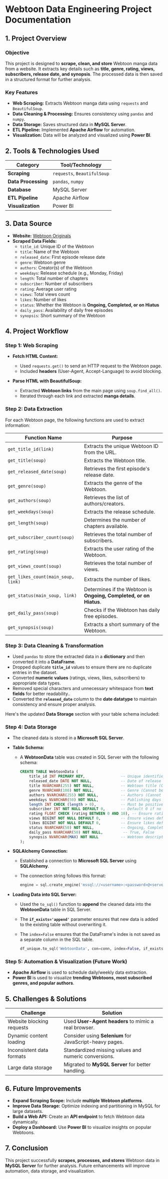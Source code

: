 # **Webtoon Data Engineering Project Documentation**  

## **1. Project Overview**  
### **Objective**  
This project is designed to **scrape, clean, and store** Webtoon manga data from a website. It extracts key details such as **title, genre, rating, views, subscribers, release date, and synopsis**. The processed data is then saved in a structured format for further analysis.  

### **Key Features**  
- **Web Scraping:** Extracts Webtoon manga data using `requests` and `BeautifulSoup`.  
- **Data Cleaning & Processing:** Ensures consistency using `pandas` and `numpy`.  
- **Data Storage:** Saves structured data in **MySQL Server**.  
- **ETL Pipeline:** Implemented **Apache Airflow** for automation.  
- **Visualization:** Data will be analyzed and visualized using **Power BI**.  

## **2. Tools & Technologies Used**  
| **Category**       | **Tool/Technology** |
|--------------------|--------------------|
| **Scraping**      | `requests`, `BeautifulSoup` |
| **Data Processing** | `pandas`, `numpy` |
| **Database**       | MySQL Server |
| **ETL Pipeline**   | Apache Airflow |
| **Visualization**  | Power BI |

## **3. Data Source**  
- **Website:** [Webtoon Originals](https://www.webtoons.com/en/originals)  
- **Scraped Data Fields:**  
  - `title_id`: Unique ID of the Webtoon  
  - `title`: Name of the Webtoon  
  - `released_date`: First episode release date  
  - `genre`: Webtoon genre  
  - `authors`: Creator(s) of the Webtoon  
  - `weekdays`: Release schedule (e.g., Monday, Friday)  
  - `length`: Total number of chapters  
  - `subscriber`: Number of subscribers  
  - `rating`: Average user rating  
  - `views`: Total views count  
  - `likes`: Number of likes  
  - `status`: Whether the Webtoon is **Ongoing, Completed, or on Hiatus**  
  - `daily_pass`: Availability of daily free episodes  
  - `synopsis`: Short summary of the Webtoon  

## **4. Project Workflow**  
### **Step 1: Web Scraping**  
- **Fetch HTML Content:**  
  - Used `requests.get()` to send an HTTP request to the Webtoon page.  
  - Included **headers** (User-Agent, Accept-Language) to avoid blocking.  

- **Parse HTML with BeautifulSoup:**  
  - Extracted **Webtoon links** from the main page using `soup.find_all()`.  
  - Iterated through each link and extracted **manga details**.  

### **Step 2: Data Extraction**  
For each Webtoon page, the following functions are used to extract information:  

| **Function Name** | **Purpose** |
|------------------|------------|
| `get_title_id(link)` | Extracts the unique Webtoon ID from the URL. |
| `get_title(soup)` | Extracts the Webtoon title. |
| `get_released_date(soup)` | Retrieves the first episode's release date. |
| `get_genre(soup)` | Extracts the genre of the Webtoon. |
| `get_authors(soup)` | Retrieves the list of authors/creators. |
| `get_weekdays(soup)` | Extracts the release schedule. |
| `get_length(soup)` | Determines the number of chapters available. |
| `get_subscriber_count(soup)` | Retrieves the total number of subscribers. |
| `get_rating(soup)` | Extracts the user rating of the Webtoon. |
| `get_views_count(soup)` | Retrieves the total number of views. |
| `get_likes_count(main_soup, link)` | Extracts the number of likes. |
| `get_status(main_soup, link)` | Determines if the Webtoon is **Ongoing, Completed, or on Hiatus**. |
| `get_daily_pass(soup)` | Checks if the Webtoon has daily free episodes. |
| `get_synopsis(soup)` | Extracts a short summary of the Webtoon. |


### **Step 3: Data Cleaning & Transformation**  
- Used `pandas` to store the extracted data in a **dictionary** and then converted it into a **DataFrame**.
- Dropped duplicate **`title_id`** values to ensure there are no duplicate entries in the dataset.
- Converted **numeric values** (ratings, views, likes, subscribers) to appropriate data types.  
- Removed special characters and unnecessary whitespace from **text fields** for better readability..
- Converted the **`released_date`** column to the **date datatype** to maintain consistency and ensure proper analysis.

Here's the updated **Data Storage** section with your table schema included:


### **Step 4: Data Storage**  
- The cleaned data is stored in a **Microsoft SQL Server**.
- **Table Schema:**  
  - A **WebtoonData** table was created in SQL Server with the following schema:
  
    ```sql
    CREATE TABLE WebtoonData (
        title_id INT PRIMARY KEY,                -- Unique identifier (Cannot be NULL)
        released_date DATE NOT NULL,             -- Date of release (Cannot be NULL)
        title NVARCHAR(255) NOT NULL,            -- Webtoon title (Cannot be NULL)
        genre NVARCHAR(100) NOT NULL,            -- Genre (Cannot be NULL)
        authors NVARCHAR(255) NOT NULL,          -- Authors (Cannot be NULL)
        weekdays NVARCHAR(50) NOT NULL,          -- Publishing days (Cannot be NULL)
        length INT CHECK (length > 0),           -- Must be positive
        subscriber INT NOT NULL DEFAULT 0,       -- Default 0 if no subscribers
        rating FLOAT CHECK (rating BETWEEN 0 AND 10), -- Ensure rating is between 0-10
        views BIGINT NOT NULL DEFAULT 0,         -- Ensure views default to 0
        likes BIGINT NOT NULL DEFAULT 0,         -- Ensure likes default to 0
        status NVARCHAR(50) NOT NULL,            -- Ongoing, Completed, etc.
        daily_pass NVARCHAR(50) NOT NULL,         -- True, False
        synopsis NVARCHAR(MAX) NOT NULL          -- Webtoon description (Cannot be NULL)
    );
    ```

- **SQLAlchemy Connection:**  
  - Established a connection to **Microsoft SQL Server** using **SQLAlchemy**.
  - The connection string follows this format:
  
    ```python
    engine = sql.create_engine('mssql://<username>:<password>@<server>/<database>?driver=ODBC+DRIVER+17+FOR+SQL+SERVER')
    ```

- **Loading Data into SQL Server:**  
  - Used the `to_sql()` function to **append** the cleaned data into the **WebtoonData** table in SQL Server.
  - The **`if_exists='append'`** parameter ensures that new data is added to the existing table without overwriting it.
  - The `index=False` ensures that the DataFrame's index is not saved as a separate column in the SQL table.
  
    ```python
    df_unique.to_sql('WebtoonData', con=conn, index=False, if_exists='append')
    ```


### **Step 5: Automation & Visualization**  (Future Work) 
- **Apache Airflow** is used to schedule daily/weekly data extraction.  
- **Power BI** is used to visualize **trending Webtoons, most subscribed genres, and popular authors**.  

## **5. Challenges & Solutions**  
| **Challenge** | **Solution** |
|--------------|-------------|
| Website blocking requests | Used **User-Agent headers** to mimic a real browser. |
| Dynamic content loading | Consider using **Selenium** for JavaScript-heavy pages. |
| Inconsistent data formats | Standardized missing values and numeric conversions. |
| Large data storage | Migrated to **MySQL Server** for better handling. |

## **6. Future Improvements**  
- **Expand Scraping Scope:** Include **multiple Webtoon platforms**.  
- **Improve Data Storage:** Optimize indexing and partitioning in MySQL for large datasets.  
- **Build a Web API:** Create an **API endpoint** to fetch Webtoon data dynamically.  
- **Deploy a Dashboard:** Use **Power BI** to visualize insights on popular Webtoons.  

## **7. Conclusion**  
This project successfully **scrapes, processes, and stores** Webtoon data in **MySQL Server** for further analysis. Future enhancements will improve automation, data storage, and visualization.    

